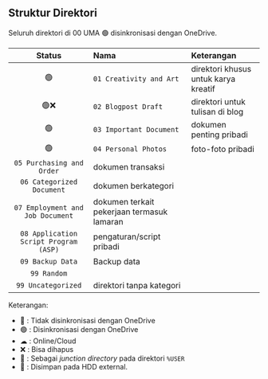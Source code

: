 
## Struktur Direktori

Seluruh direktori di 00 UMA 🟢 disinkronisasi dengan OneDrive.

Status | Nama | Keterangan |
:-: | :-- | :-- |
🟢 | `01 Creativity and Art` | direktori khusus untuk karya kreatif
🟢❌ | `02 Blogpost Draft` | direktori untuk tulisan di blog
🟢 | `03 Important Document` | dokumen penting pribadi
🟢 | `04 Personal Photos` | foto-foto pribadi
| `05 Purchasing and Order` | dokumen transaksi
| `06 Categorized Document` | dokumen berkategori
| `07 Employment and Job Document` | dokumen terkait pekerjaan termasuk lamaran
| `08 Application Script Program (ASP)` | pengaturan/script pribadi
| `09 Backup Data` | Backup data
| `99 Random` | 
| `99 Uncategorized` | direktori tanpa kategori



Keterangan:
- 🔴 : Tidak disinkronisasi dengan OneDrive
- 🟢 : Disinkronisasi dengan OneDrive
- ☁ : Online/Cloud
- ❌ : Bisa dihapus
- 🔂 : Sebagai _junction directory_ pada direktori `%USER`
- 💾 : Disimpan pada HDD external.

